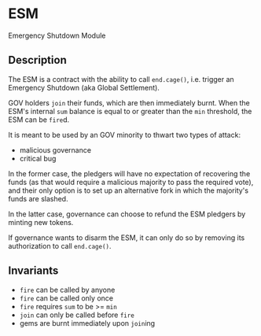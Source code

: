 # ESM
Emergency Shutdown Module

## Description

The ESM is a contract with the ability to call `end.cage()`, i.e. trigger an
Emergency Shutdown (aka Global Settlement).

GOV holders `join` their funds, which are then immediately burnt. When the ESM's
internal `sum` balance is equal to or greater than the `min` threshold, the ESM
can be `fire`d.

It is meant to be used by an GOV minority to thwart two types of attack:

* malicious governance
* critical bug

In the former case, the pledgers will have no expectation of recovering the
funds (as that would require a malicious majority to pass the required vote),
and their only option is to set up an alternative fork in which the majority's
funds are slashed.

In the latter case, governance can choose to refund the ESM pledgers by minting new
tokens.

If governance wants to disarm the ESM, it can only do so by removing its
authorization to call `end.cage()`.

## Invariants

* `fire` can be called by anyone
* `fire` can be called only once
* `fire` requires `sum` to be >= `min`
* `join` can only be called before `fire`
* gems are burnt immediately upon `join`ing
